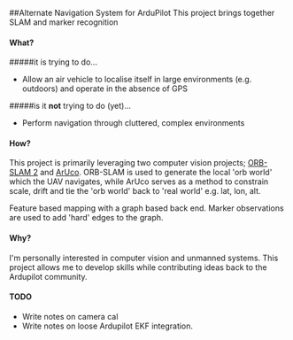 ##Alternate Navigation System for ArduPilot
This project brings together SLAM and marker recognition

#### What?
#####it is trying to do...
* Allow an air vehicle to localise itself in large environments (e.g. outdoors) and operate in the absence of GPS

#####is it **not** trying to do (yet)...
* Perform navigation through cluttered, complex environments 

#### How?
This project is primarily leveraging two computer vision projects; [ORB-SLAM 2](https://github.com/raulmur/ORB_SLAM2) and [ArUco](https://www.uco.es/investiga/grupos/ava/node/26). ORB-SLAM is used to generate the local 'orb world' which the UAV navigates, while ArUco serves as a method to constrain scale, drift and tie the 'orb world' back to 'real world' e.g. lat, lon, alt. 

Feature based mapping with a graph based back end. Marker observations are used to add 'hard' edges to the graph. 

#### Why?
I'm personally interested in computer vision and unmanned systems. This project allows me to develop skills while contributing ideas back to the Ardupilot community. 

#### TODO
* Write notes on camera cal
* Write notes on loose Ardupilot EKF integration.  